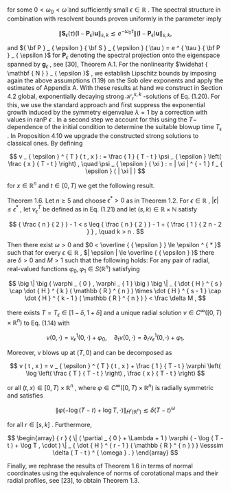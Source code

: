 for some $0 < \omega _ { 0 } < \tilde { \omega }$ and sufficiently small $\epsilon \in \mathbb { R }$ . The spectral structure in combination with resolvent bounds proven uniformly in the parameter imply  

$$
\| \mathbf { S } _ { \epsilon } ( \tau ) ( \mathbf { I } - \mathbf { P } _ { \epsilon } ) \mathbf { u } \| _ { s , k } \lesssim e ^ { - \omega _ { 0 } \tau } \| ( \mathbf { I } - \mathbf { P } _ { \epsilon } ) \mathbf { u } \| _ { s , k } ,
$$  

and ${ \bf P } _ { \epsilon } { \bf S } _ { \epsilon } ( \tau ) = e ^ { \tau } { \bf P } _ { \epsilon }$ for $\mathbf { P } _ { \epsilon }$ denoting the spectral projection onto the eigenspace spanned by $\mathbf { g } _ { \epsilon }$ , see [30], Theorem A.1. For the nonlinearity $\widehat { \mathbf { N } } _ { \epsilon }$ , we establish Lipschitz bounds by imposing again the above assumptions (1.19) on the Sob olev exponents and apply the estimates of Appendix A. With these results at hand we construct in Section 4.2 global, exponentially decaying strong $\mathcal { H } _ { r } ^ { s , k }$ -solutions of Eq. (1.20). For this, we use the standard approach and first suppress the exponential growth induced by the symmetry eigenvalue $\lambda = 1$ by a correction with values in ranP $\epsilon$ . In a second step we account for this using the $T -$ dependence of the initial condition to determine the suitable blowup time $T _ { \epsilon }$ . In Proposition 4.10 we upgrade the constructed strong solutions to classical ones. By defining  

$$
v _ { \epsilon } ^ { T } ( t , x ) : = \frac { 1 } { T - t } \psi _ { \epsilon } \left( \frac { x } { T - t } \right) , \quad \psi _ { \epsilon } ( \xi ) : = | \xi | ^ { - 1 } f _ { \epsilon } ( | \xi | )
$$  

for $x \in \mathbb { R } ^ { n }$ and $t \in [ 0 , T )$ we get the following result.  

Theorem 1.6. Let $n \geq 5$ and choose $\epsilon ^ { * } > 0$ as in Theorem 1.2. For $\epsilon \in \mathbb { R }$ , $| \epsilon | \leq \epsilon ^ { * }$ , let $v _ { \epsilon } ^ { T }$ be defined as in Eq. (1.21) and let $( s , k ) \in \mathbb { R } \times \mathbb { N }$ satisfy  

$$
{ \frac { n } { 2 } } - 1 < s \leq { \frac { n } { 2 } } - 1 + { \frac { 1 } { 2 n - 2 } } , \quad k > n .
$$  

Then there exist $\omega > 0$ and $0 < \overline { { \epsilon } } \le \epsilon ^ { * }$ such that for every $\epsilon \in \mathbb { R }$ , $| \epsilon | \le \overline { { \epsilon } }$ there are $\delta > 0$ and $M > 1$ such that the following holds: For any pair of radial, real-valued functions $\varphi _ { 0 } , \varphi _ { 1 } \in S ( \mathbb { R } ^ { n } )$ satisfying  

$$
\big \| \big ( \varphi _ { 0 } , \varphi _ { 1 } \big ) \big \| _ { \dot { H } ^ { s } \cap \dot { H } ^ { k } ( \mathbb { R } ^ { n } ) \times \dot { H } ^ { s - 1 } \cap \dot { H } ^ { k - 1 } ( \mathbb { R } ^ { n } ) } < \frac \delta M ,
$$  

there exists $T = T _ { \epsilon } \in [ 1 - \delta , 1 + \delta ]$ and a unique radial solution $v \in C ^ { \infty } ( [ 0 , T ) \times \mathbb { R } ^ { n } )$ to Eq. (1.14) with  

$$
v ( 0 , \cdot ) = v _ { \epsilon } ^ { 1 } ( 0 , \cdot ) + \varphi _ { 0 } , \quad \partial _ { t } v ( 0 , \cdot ) = \partial _ { t } v _ { \epsilon } ^ { 1 } ( 0 , \cdot ) + \varphi _ { 1 } .
$$  

Moreover, v blows up at $( T , 0 )$ and can be decomposed as  

$$
v ( t , x ) = v _ { \epsilon } ^ { T } ( t , x ) + \frac { 1 } { T - t } \varphi \left( \log \left( \frac { T } { T - t } \right) , \frac { x } { T - t } \right)
$$  

or all $( t , x ) \in [ 0 , T ) \times \mathbb { R } ^ { n }$ , where $\varphi \in C ^ { \infty } ( [ 0 , T ) \times \mathbb { R } ^ { n } )$ is radially symmetric and satisfies  

$$
\| \varphi ( - \log ( T - t ) + \log T , \cdot ) \| _ { \dot { H } ^ { r } ( \mathbb { R } ^ { n } ) } \lesssim \delta ( T - t ) ^ { \omega }
$$  

for all $r \in [ s , k ]$ . Furthermore,  

$$
\begin{array} { r } { \| ( \partial _ { 0 } + \Lambda + 1 ) \varphi ( - \log ( T - t ) + \log T , \cdot ) \| _ { \dot { H } ^ { r - 1 } ( \mathbb { R } ^ { n } ) } \lesssim \delta ( T - t ) ^ { \omega } . } \end{array}
$$  

Finally, we rephrase the results of Theorem 1.6 in terms of normal coordinates using the equivalence of norms of corotational maps and their radial profiles, see [23], to obtain Theorem 1.3.  